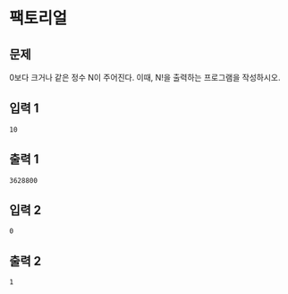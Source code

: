 # 팩토리얼

## 문제

0보다 크거나 같은 정수 N이 주어진다. 이때, N!을 출력하는 프로그램을 작성하시오.

## 입력 1
```
10
```

## 출력 1
```
3628800
```

## 입력 2
```
0
```

## 출력 2
```
1
```